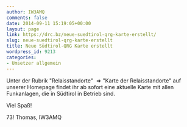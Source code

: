 ```yaml
---
author: IW3AMQ
comments: false
date: 2014-09-11 15:19:05+00:00
layout: page
link: https://drc.bz/neue-suedtirol-qrg-karte-erstellt/
slug: neue-suedtirol-qrg-karte-erstellt
title: Neue Südtirol-QRG Karte erstellt
wordpress_id: 9213
categories:
- Umsetzer allgemein
---
```


Unter der Rubrik "Relaisstandorte"  => "Karte der Relaisstandorte" auf unserer Homepage findet ihr ab sofort eine aktuelle Karte mit allen Funkanlagen, die in Südtirol in Betrieb sind.

Viel Spaß!

73! Thomas, IW3AMQ
